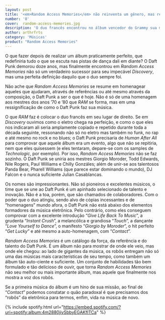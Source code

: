 ```yaml
---
layout: post
title: '<em>Random Access Memories</em> não reinventa um gênero, mas redescobre o Daft Punk'
number: '8'
cover:  random-access-memories.jpg
description: 'O duo francês encontrou no álbum vencedor do Grammy sua mais perfeita definição musical.'
author: arthrfrts
category: 'Músicas'
product: "Random Access Memories"
---
```


O que fazer depois de realizar um álbum praticamente perfeito, que redefiniria tudo o que se escuta nas pistas de dança dali em diante? O Daft Punk demorou doze anos, mas finalmente encontrou em _Random Access Memories_ não só um verdadeiro sucessor para seu impecável _Discovery_, mas uma perfeita definição daquilo que o duo sempre foi.

Não ache que _Random Access Memories_ se resume em homenagear aqueles que ajudaram, através de referências ou até mesmo através da composição, o Daft Punk a ser o que é hoje. Não é só de uma homenagem aos mestres dos anos ’70 e ’80 que _RAM_ se forma, mas em uma ressignificação de como o Daft Punk faz sua música.

O que _RAM_ faz é colocar o duo francês em seu lugar de direito. Se em _Discovery_ ouvimos como o eletro chega na perfeição, e como o que eles nos indicaram ali seria amplamente copiado e repetido durante toda a década seguinte, ressonando não só no eletro mas também no funk, no rap e até mesmo no rock e no blues; o Daft Punk precisaria de _Human After All_ para comprovar que aquele álbum era um evento, algo que não se repitiria, nem que eles quisessem (e eles tentaram, depare-se com os samples de _Technologic_, por exemplo). Por isso, _Random Access Memories_ não se faz sozinho. O Daft Punk se uniria aos mestres Giorgio Moroder, Todd Edwards, Nile Rogers, Paul Williams e Chilly Gonzáles; além de unir-se aos talentosos Panda Bear, Pharell Williams (que parece estar dominando o mundo), DJ Falcon e o nunca suficiente Julian Casablancas.

Os nomes são impressionantes. Não só pioneiros e excelentes músicos, o time que se une ao Daft Punk é um apinhado selecionado de talento e inovação. Não é a toa, porém, que são chamados de colaboradores. Com o poder que o duo atingiu, sendo alvo de cópias incessantes e de “homenagens” mundo afora, o Daft Punk não está abaixo dos elementos formadores da música eletrônica. Pelo contrário, como eles conseguem comprovar com a excelente introdução “_Give Life Back To Music_”, a grudenta “_Instant Crush_”, a melancólica e grandiosa “_Touch_”, a dançante “_Love Yourself to Dance_”, o manifesto “_Giorgio by Moroder_”, o hit perfeito “_Get Lucky_” e até mesmo a auto-homenagem, com “_Contact_”.

_Random Access Memories_ é um catálogo da força, da referência e do talento do Daft Punk. É um álbum não para mostrar de onde ele veio, mas onde ele chegou: ao lado de gigantes da música, os robôs entregam não só uma das músicas mais características de seu tempo, como também um álbum tão auto-ciente e suficiente. Um conjunto de habilidades tão bem formulado e tão delicioso de ouvir, que torna _Random Access Memories_ não seu melhor ou mais importante álbum, mas aquele que finalmente nos mostra a voz dos robôs.

Se a primeira música do álbum é um hino de sua missão, ao final de “_Contact_” podemos constatar o quão paradoxal é que precisamos dos “robôs” da eletrônica para termos, enfim, vida na música de novo.

{% include spotify.html url="https://embed.spotify.com/?uri=spotify:album:4m2880jivSbbyEGAKfITCa" %}
